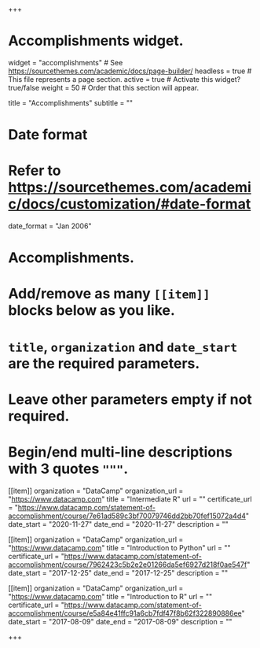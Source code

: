 +++
# Accomplishments widget.
widget = "accomplishments"  # See https://sourcethemes.com/academic/docs/page-builder/
headless = true  # This file represents a page section.
active = true  # Activate this widget? true/false
weight = 50  # Order that this section will appear.

title = "Accomplish&shy;ments"
subtitle = ""

# Date format
#   Refer to https://sourcethemes.com/academic/docs/customization/#date-format
date_format = "Jan 2006"

# Accomplishments.
#   Add/remove as many `[[item]]` blocks below as you like.
#   `title`, `organization` and `date_start` are the required parameters.
#   Leave other parameters empty if not required.
#   Begin/end multi-line descriptions with 3 quotes `"""`.

[[item]]
  organization = "DataCamp"
  organization_url = "https://www.datacamp.com"
  title = "Intermediate R"
  url = ""
  certificate_url = "https://www.datacamp.com/statement-of-accomplishment/course/7e61ad589c3bf70079746dd2bb70fef15072a4d4"
  date_start = "2020-11-27"
  date_end = "2020-11-27"
  description = ""

[[item]]
  organization = "DataCamp"
  organization_url = "https://www.datacamp.com"
  title = "Introduction to Python"
  url = ""
  certificate_url = "https://www.datacamp.com/statement-of-accomplishment/course/7962423c5b2e2e01266da5ef6927d218f0ae547f"
  date_start = "2017-12-25"
  date_end = "2017-12-25"
  description = ""
  
[[item]]
  organization = "DataCamp"
  organization_url = "https://www.datacamp.com"
  title = "Introduction to R"
  url = ""
  certificate_url = "https://www.datacamp.com/statement-of-accomplishment/course/e5a84e41ffc91a6cb7fdf47f8b62f322890886ee"
  date_start = "2017-08-09"
  date_end = "2017-08-09"
  description = ""

+++
